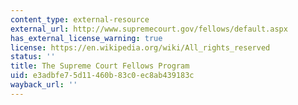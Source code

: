 ```yaml
---
content_type: external-resource
external_url: http://www.supremecourt.gov/fellows/default.aspx
has_external_license_warning: true
license: https://en.wikipedia.org/wiki/All_rights_reserved
status: ''
title: The Supreme Court Fellows Program
uid: e3adbfe7-5d11-460b-83c0-ec8ab439183c
wayback_url: ''
---
```


